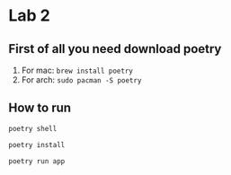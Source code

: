 # Lab 2

## First of all you need download poetry
 1. For mac:
 <code>brew install poetry</code>
 2. For arch:
 <code>sudo pacman -S poetry</code>

## How to run
```sh
poetry shell

poetry install

poetry run app
```
